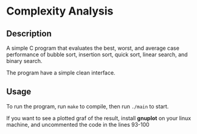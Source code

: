 # Complexity Analysis

## Description
A simple C program that evaluates the best, worst, and average case performance of bubble sort, insertion sort, quick sort, linear search, and binary search.

The program have a simple clean interface.

## Usage
To run the program, run `make` to compile, then run `./main` to start.

If you want to see a plotted graf of the result, install **gnuplot** on your linux machine, and uncommented the code in the lines 93-100
